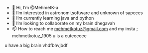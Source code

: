 - 👋 Hi, I’m @MehmetK-a
- 👀 I’m interested in astronomi,software and unknown of sapeces
- 🌱 I’m currently learning java and python 
- 💞️ I’m looking to collaborate on my brain dhegavah
- 📫 How to reach me      mehmetkotuz@gmail.com and my insta ; mehmetkotuz_1905 
u is a cuteeeeee
<!---
MehmetK-a/MehmetK-a is a ✨ special ✨ repository because its `README.md` (this file) appears on your GitHub profile.
You can click the Preview link to take a look at your changes.
--->
u have a big brain vhdfbhvjbdf
